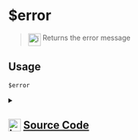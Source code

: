 # $error
> <img align="top" src="https://upload.wikimedia.org/wikipedia/commons/thumb/e/e4/Infobox_info_icon.svg/160px-Infobox_info_icon.svg.png?20150409153300" alt="image" width="25" height="auto"> Returns the error message
## Usage
```
$error
```
<details>
<summary>
    
## <img align="top" src="https://cdn4.iconfinder.com/data/icons/iconsimple-logotypes/512/github-512.png" alt="image" width="25" height="auto">  [Source Code](https://github.com/tryforge/ForgeScript-V2/blob/main/src/native/error.ts)
    
</summary>
    
```ts
import { NativeFunction, Return } from "../structures"

export default new NativeFunction({
    name: "$error",
    version: "1.0.0",
    description: "Returns the error message",
    unwrap: false,
    execute(ctx) {
        return Return.success(ctx.runtime.extras)
    },
})

```
    
</details>
